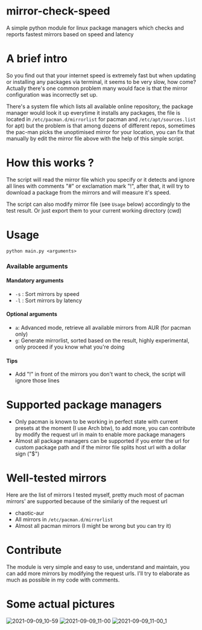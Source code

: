 # mirror-check-speed
A simple python module for linux package managers which checks and reports fastest mirrors based on speed and latency
# A brief intro
So you find out that your internet speed is extremely fast but when updating or installing any packages via terminal, it seems to be very slow, how come? 
Actually there's one common problem many would face is that the mirror configuration was incorrectly set up. 

There's a system file which lists all available online repository, the package manager would look it up everytime it installs any packages, the file is located in `/etc/pacman.d/mirrorlist` for pacman and `/etc/apt/sources.list` for apt) but the problem is that among dozens of different repos, sometimes the pac-man picks the unoptimised mirror for your location, you can fix that manually by edit the mirror file above with the help of this simple script.
# How this works ?
The script will read the mirror file which you specify or it detects and ignore all lines with comments "#" or exclamation mark "!", after that, it will try to download a package from the mirrors and will measure it's speed.

The script can also modify mirror file (see `Usage` below) accordingly to the test result. Or just export them to your current working directory (cwd)

# Usage 
```
python main.py <arguments>
```
### Available arguments
#### Mandatory arguments
* `-s` : Sort mirrors by speed
* `-l` : Sort mirrors by latency
#### Optional arguments
* `a`: Advanced mode, retrieve all available mirrors from AUR (for pacman only)
* `g`: Generate mirrorlist, sorted based on the result, highly experimental, only proceed if you know what you're doing
#### Tips
* Add "!" in front of the mirrors you don't want to check, the script will ignore those lines
# Supported package managers
* Only pacman is known to be working in perfect state with current presets at the moment (I use Arch btw), to add more, you can contribute by modify the request url in main to enable more package managers
* Almost all package managers can be supported if you enter the url for custom package path and if the mirror file splits host url with a dollar sign ("$")

# Well-tested mirrors
Here are the list of mirrors I tested myself, pretty much most of pacman mirrors' are supported because of the similariy of the request url
* chaotic-aur
* All mirrors in `/etc/pacman.d/mirrorlist`
* Almost all pacman mirrors (I might be wrong but you can try it)

# Contribute
The module is very simple and easy to use, understand and maintain, you can add more mirrors by modifying the request urls. I'll try to elaborate as much as possible in my code with comments.
# Some actual pictures
![2021-09-09_10-59](https://user-images.githubusercontent.com/64572619/132620203-fbacedc8-3b04-435a-8c35-f679c67f2610.png)
![2021-09-09_11-00](https://user-images.githubusercontent.com/64572619/132620273-5c8f2201-2ede-4369-87ef-ba7fecae194e.png)
![2021-09-09_11-00_1](https://user-images.githubusercontent.com/64572619/132620334-155a33d1-02dc-4494-aebc-93a9d27cc6f5.png)
